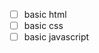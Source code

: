
- [ ] basic html
- [ ] basic css
- [ ] basic javascript

<!-- 
- [ ] js folder/file
- [ ] css folder/file
- [ ] image folder/file 
-->